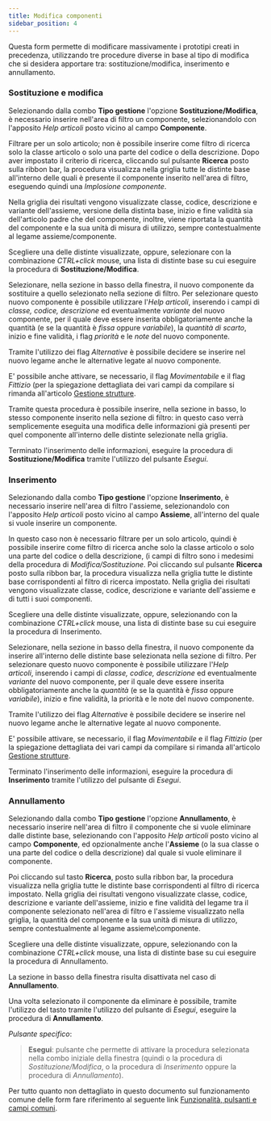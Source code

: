 ```yaml
---
title: Modifica componenti
sidebar_position: 4
---
```


Questa form permette di modificare massivamente i prototipi creati in precedenza, utilizzando tre procedure diverse in base al tipo di modifica che si desidera apportare tra: sostituzione/modifica, inserimento e annullamento.

### Sostituzione e modifica

Selezionando dalla combo **Tipo gestione** l'opzione **Sostituzione/Modifica**, è necessario inserire nell'area di filtro un componente, selezionandolo con l'apposito *Help articoli* posto vicino al campo **Componente**.

Filtrare per un solo articolo; non è possibile inserire come filtro di ricerca solo la classe articolo o solo una parte del codice o della descrizione.
Dopo aver impostato il criterio di ricerca, cliccando sul pulsante **Ricerca** posto sulla ribbon bar, la procedura visualizza nella griglia tutte le distinte base all'interno delle quali è presente il componente inserito nell'area di filtro, eseguendo quindi una *Implosione componente*.

Nella griglia dei risultati vengono visualizzate classe, codice, descrizione e variante dell'assieme, versione della distinta base, inizio e fine validità sia dell'articolo padre che del componente, inoltre, viene riportata la quantità del componente e la sua unità di misura di utilizzo, sempre contestualmente al legame assieme/componente.

Scegliere una delle distinte visualizzate, oppure, selezionare con la combinazione *CTRL+click* mouse, una lista di distinte base su cui eseguire la procedura di **Sostituzione/Modifica**.

Selezionare, nella sezione in basso della finestra, il nuovo componente da sostituire a quello selezionato nella sezione di filtro. 
Per selezionare questo nuovo componente è possibile utilizzare l'*Help articoli*, inserendo i campi di *classe, codice, descrizione* ed eventualmente *variante* del nuovo componente, per il quale deve essere inserita obbligatoriamente anche la quantità (e se la quantità è *fissa* oppure *variabile*), la *quantità di scarto*, inizio e fine validità, i flag *priorità* e le *note* del nuovo componente.

Tramite l'utilizzo dei flag *Alternative* è possibile decidere se inserire nel nuovo legame anche le alternative legate al nuovo componente.

E' possibile anche attivare, se necessario, il flag *Movimentabile* e il flag *Fittizio* (per la spiegazione dettagliata dei vari campi da compilare si rimanda all'articolo [Gestione strutture](/docs/erp-home/registers/production/bill-of-materials/assemblies/structure-management).

Tramite questa procedura è possibile inserire, nella sezione in basso, lo stesso componente inserito nella sezione di filtro: in questo caso verrà semplicemente eseguita una modifica delle informazioni già presenti per quel componente all'interno delle distinte selezionate nella griglia.

Terminato l'inserimento delle informazioni, eseguire la procedura di **Sostituzione/Modifica** tramite l'utilizzo del pulsante *Esegui*.

### Inserimento

Selezionando dalla combo **Tipo gestione** l'opzione **Inserimento**, è necessario inserire nell'area di filtro l'assieme, selezionandolo con l'apposito *Help articoli* posto vicino al campo **Assieme**, all'interno del quale si vuole inserire un componente.

In questo caso non è necessario filtrare per un solo articolo, quindi è possibile inserire come filtro di ricerca anche solo la classe articolo o solo una parte del codice o della descrizione, (i campi di filtro sono i medesimi della procedura di *Modifica/Sostituzione*. Poi cliccando sul pulsante **Ricerca** posto sulla ribbon bar, la procedura visualizza nella griglia tutte le distinte base corrispondenti al filtro di ricerca impostato. Nella griglia dei risultati vengono visualizzate classe, codice, descrizione e variante dell'assieme e di tutti i suoi componenti.

Scegliere una delle distinte visualizzate, oppure, selezionando con la combinazione *CTRL+click* mouse, una lista di distinte base su cui eseguire la procedura di Inserimento.

Selezionare, nella sezione in basso della finestra, il nuovo componente da inserire all'interno delle distinte base selezionata nella sezione di filtro. Per selezionare questo nuovo componente è possibile utilizzare l'*Help articoli*, inserendo i campi di *classe, codice, descrizione* ed eventualmente *variante* del nuovo componente, per il quale deve essere inserita obbligatoriamente anche la *quantità* (e se la quantità è *fissa* oppure *variabile*), inizio e fine validità, la priorità e le note del nuovo componente.

Tramite l'utilizzo dei flag *Alternative* è possibile decidere se inserire nel nuovo legame anche le alternative legate al nuovo componente.

E' possibile attivare, se necessario, il flag *Movimentabile* e il flag *Fittizio* (per la spiegazione dettagliata dei vari campi da compilare si rimanda all'articolo [Gestione strutture](/docs/erp-home/registers/production/bill-of-materials/assemblies/structure-management).

Terminato l'inserimento delle informazioni, eseguire la procedura di **Inserimento** tramite l'utilizzo del pulsante di *Esegui*.

### Annullamento

Selezionando dalla combo **Tipo gestione** l'opzione **Annullamento**, è necessario inserire nell'area di filtro il componente che si vuole eliminare dalle distinte base, selezionando con l'apposito *Help articoli* posto vicino al campo **Componente**, ed opzionalmente anche l'**Assieme** (o la sua classe o una parte del codice o della descrizione) dal quale si vuole eliminare il componente.

Poi cliccando sul tasto **Ricerca**, posto sulla ribbon bar, la procedura visualizza nella griglia tutte le distinte base corrispondenti al filtro di ricerca impostato. Nella griglia dei risultati vengono visualizzate classe, codice, descrizione e variante dell'assieme, inizio e fine validità del legame tra il componente selezionato nell'area di filtro e l'assieme visualizzato nella griglia, la quantità del componente e la sua unità di misura di utilizzo, sempre contestualmente al legame assieme\componente.

Scegliere una delle distinte visualizzate, oppure, selezionando con la combinazione *CTRL+click* mouse, una lista di distinte base su cui eseguire la procedura di Annullamento.

La sezione in basso della finestra risulta disattivata nel caso di **Annullamento**.

Una volta selezionato il componente da eliminare è possibile, tramite l'utilizzo del tasto tramite l'utilizzo del pulsante di *Esegui*, eseguire la procedura di **Annullamento**.

*Pulsante specifico*:

> **Esegui**: pulsante che permette di attivare la procedura selezionata nella combo iniziale della finestra (quindi o la procedura di *Sostituzione/Modifica*, o la procedura di *Inserimento* oppure la procedura di *Annullamento*).

Per tutto quanto non dettagliato in questo documento sul funzionamento comune delle form fare riferimento al seguente link [Funzionalità, pulsanti e campi comuni](/docs/guide/common).